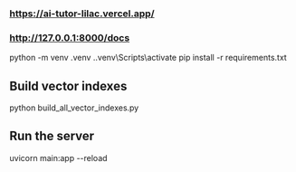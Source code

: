 ### https://ai-tutor-lilac.vercel.app/


### http://127.0.0.1:8000/docs

python -m venv .venv
.\.venv\Scripts\activate
pip install -r requirements.txt

## Build vector indexes
python build_all_vector_indexes.py

## Run the server
uvicorn main:app --reload